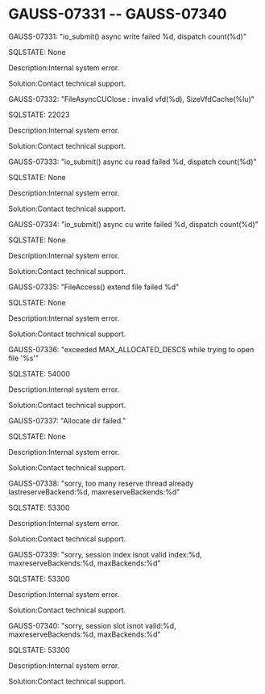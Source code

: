 # GAUSS-07331 -- GAUSS-07340<a name="EN-US_TOPIC_0302073146"></a>

GAUSS-07331: "io\_submit\(\) async write failed %d, dispatch count\(%d\)"

SQLSTATE: None

Description:Internal system error.

Solution:Contact technical support.

GAUSS-07332: "FileAsyncCUClose : invalid vfd\(%d\), SizeVfdCache\(%lu\)"

SQLSTATE: 22023

Description:Internal system error.

Solution:Contact technical support.

GAUSS-07333: "io\_submit\(\) async cu read failed %d, dispatch count\(%d\)"

SQLSTATE: None

Description:Internal system error.

Solution:Contact technical support.

GAUSS-07334: "io\_submit\(\) async cu write failed %d, dispatch count\(%d\)"

SQLSTATE: None

Description:Internal system error.

Solution:Contact technical support.

GAUSS-07335: "FileAccess\(\) extend file failed %d"

SQLSTATE: None

Description:Internal system error.

Solution:Contact technical support.

GAUSS-07336: "exceeded MAX\_ALLOCATED\_DESCS while trying to open file '%s'"

SQLSTATE: 54000

Description:Internal system error.

Solution:Contact technical support.

GAUSS-07337: "Allocate dir failed."

SQLSTATE: None

Description:Internal system error.

Solution:Contact technical support.

GAUSS-07338: "sorry, too many reserve thread already lastreserveBackend:%d, maxreserveBackends:%d"

SQLSTATE: 53300

Description:Internal system error.

Solution:Contact technical support.

GAUSS-07339: "sorry, session index isnot valid index:%d, maxreserveBackends:%d, maxBackends:%d"

SQLSTATE: 53300

Description:Internal system error.

Solution:Contact technical support.

GAUSS-07340: "sorry, session slot isnot valid:%d, maxreserveBackends:%d, maxBackends:%d"

SQLSTATE: 53300

Description:Internal system error.

Solution:Contact technical support.

